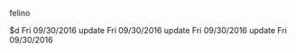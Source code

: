 felino


$d 
Fri 09/30/2016 
 update Fri 09/30/2016 
 update Fri 09/30/2016 
 update Fri 09/30/2016 
